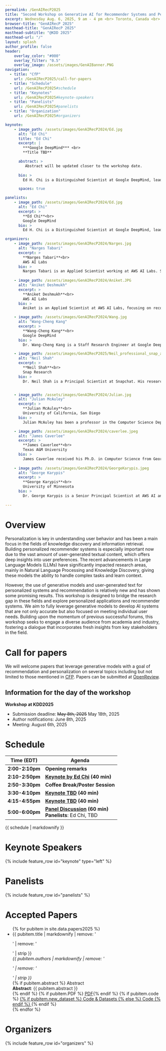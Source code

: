 ```yaml
---
permalink: /GenAIRecP2025
title: "Second Workshop on Generative AI for Recommender Systems and Personalization <br>(2025)"
excerpt: Wednesday Aug. 6, 2025, 9 am - 4 pm <br> Toronto, Canada <br> Held in conjunction with <a href="https://kdd2025.kdd.org">KDD 2025</a>
browser-title: "GenAIRecP 2025"
masthead-title: "GenAIRecP 2025"
masthead-subtitle: "@KDD 2025"
masthead-url: "/"
layout: splash
author_profile: false
header:
    overlay_color: "#000"
    overlay_filter: "0.5"
    overlay_image: /assets/images/GenAIBanner.PNG
navigation:
  - title: "CfP"
    url: /GenAIRecP2025/call-for-papers
  - title: "Schedule"
    url: /GenAIRecP2025#schedule
  - title: "Keynotes"
    url: /GenAIRecP2025#keynote-speakers
  - title: "Panelists"
    url: /GenAIRecP2025#panelists
  - title: "Organization"
    url: /GenAIRecP2025#organizers

keynote: 
    - image_path: /assets/images/GenAIRecP2024/Ed.jpg
      alt: "Ed Chi"
      title: "Ed Chi"
      excerpt: |
        ***Google DeepMind*** <br>
        **Title TBD**

      abstract: >
         Abstract will be updated closer to the workshop date.
      
      bio: >
        Ed H. Chi is a Distinguished Scientist at Google DeepMind, leading machine learning research teams working on large language models (from LaMDA leading to launching Bard/Gemini), and neural recommendation agents. With 39 patents and ~200 research articles, he is also known for research on user behavior in web and social media.  As the Research Platform Lead, he helped launched Bard/Gemini, a conversational AI experiment, and delivered significant improvements for YouTube, News, Ads, Google Play Store at Google with >660 product improvements since 2013. Prior to Google, he was Area Manager and Principal Scientist at Xerox Palo Alto Research Center's Augmented Social Cognition Group in researching how social computing systems help groups of people to remember, think and reason. Ed earned his 3 degrees (B.S., M.S., and Ph.D.) in 6.5 years from University of Minnesota. Inducted as an ACM Fellow and into the CHI Academy, he also received a 20-year Test of Time award for research in information visualization. He has been featured and quoted in the press, including the Economist, Time Magazine, LA Times, and the Associated Press.  An avid golfer, swimmer, photographer and snowboarder in his spare time, he also has a blackbelt in Taekwondo.

      spaces: true

panelists:
    - image_path: /assets/images/GenAIRecP2024/Ed.jpg
      alt: "Ed Chi"
      excerpt: >
        **Ed Chi**<br>
        Google DeepMind
      bio: >
        Ed H. Chi is a Distinguished Scientist at Google DeepMind, leading machine learning research teams working on large language models (LaMDA/Bard), neural recommendations, and reliable machine learning. With 39 patents and ~200 research articles, he is also known for research on user behavior in web and social media.  As the Research Platform Lead, he helped launched Bard, a conversational AI experiment, and delivered significant improvements for YouTube, News, Ads, Google Play Store at Google with >660 product improvements since 2013. Prior to Google, he was Area Manager and Principal Scientist at Xerox Palo Alto Research Center's Augmented Social Cognition Group in researching how social computing systems help groups of people to remember, think and reason. Ed earned his 3 degrees (B.S., M.S., and Ph.D.) in 6.5 years from University of Minnesota. Inducted as an ACM Fellow and into the CHI Academy, he also received a 20-year Test of Time award for research in information visualization. He has been featured and quoted in the press, including the Economist, Time Magazine, LA Times, and the Associated Press.  An avid golfer, swimmer, photographer and snowboarder in his spare time, he also has a blackbelt in Taekwondo

organizers:
    - image_path: /assets/images/GenAIRecP2024/Narges.jpg
      alt: "Narges Tabari"
      excerpt: >
        **Narges Tabari**<br>
        AWS AI Labs
      bio: >
        Narges Tabari is an Applied Scientist working at AWS AI Labs. She received her PhD in 2018 in Computer Science at the University of North Carolina. She mainly wroks towards applications of NLP, from sentiment analysis, emotion detection, summarization, text generation, and intersection of NLP with recommender systems and personalization. Before joining Amazon, she was a Research Scientist at the University of Virginia and an NLP Engineer at Genentech. She has served as Session Chair for NAACL 2022 Industry Track, and has extensive experience reviewing for conferences such as NAACL, AAAI, and ACL.
        
    - image_path: /assets/images/GenAIRecP2024/Aniket.JPG
      alt: "Aniket Deshmukh"
      excerpt: >
        **Aniket Deshmukh**<br>
        AWS AI Labs
      bio: >
        Aniket is an Applied Scientist at AWS AI Labs, focusing on recommendation systems and large language models. Previously, as a Senior Applied Scientist at Microsoft AI and Research, he contributed to Microsoft Advertising by working on multimedia ads, smart campaigns, and auto-bidding projects. Aniket earned his PhD in Electrical and Computer Engineering from the University of Michigan, Ann Arbor, focusing on domain generalization and reinforcement learning. He is an active contributor to the academic community, regularly reviewing for conferences such as NeurIPS, ICML, CVPR, AISTATS, and JMLR, and has been recognized as a top reviewer at NeurIPS in 2021 and 2023, as well as AISTATS in 2022. Aniket has experience in organizing workshops at conferences like ICLR and WWW.

    - image_path: /assets/images/GenAIRecP2024/Wang.jpg
      alt: "Wang-Cheng Kang"
      excerpt: >
        **Wang-Cheng Kang**<br>
        Google DeepMind
      bio: >
        Dr. Wang-Cheng Kang is a Staff Research Engineer at Google DeepMind, working on LLM/GenAI for RecSys and LLM data efficiency. He held a PhD in Computer Science from UC San Diego, and interned at Adobe Research, Pinterest Labs, and Google Brain, focusing on recommender systems. He received RecSys'17 Best Paper Runner-up, and proposed SASRec, the first Transformer-based recommendation method.

    - image_path: /assets/images/GenAIRecP2025/Neil_professional_snap_aug22.jpg
      alt: "Neil Shah"
      excerpt: >
        **Neil Shah**<br>
        Snap Research
      bio: >
        Dr. Neil Shah is a Principal Scientist at Snapchat. His research focuses on large-scale user representation learning, recommender systems and efficient ML. His work has resulted in 70+ refereed publications at top data mining and machine learning venues. He has also served as an organizer across multiple venues including KDD, WSDM, SDM, ICWSM, ASONAM and more, and received multiple best paper awards (KDD, CHI), departmental rising star awards (NCSU), and outstanding service and reviewer awards (NeurIPS, WSDM). He has also served as an organizer across multiple workshops and tutorials at KDD, AAAI, ICDM, CIKM and more.


    - image_path: /assets/images/GenAIRecP2024/Julian.jpg
      alt: "Julian McAuley"
      excerpt: >
        **Julian McAuley**<br>
        University of California, San Diego
      bio: >
        Julian McAuley has been a professor in the Computer Science Department at the University of California, San Diego since 2014. Previously he was a postdoctoral scholar at Stanford University after receiving his PhD from the Australian National University in 2011. His research is concerned with developing predictive models of human behavior using large volumes of online activity data. He has organized a large number of workshops, including workshops on recommendation, e-commerce, and natural language processing.

    - image_path: /assets/images/GenAIRecP2024/caverlee.jpeg
      alt: "James Caverlee"
      excerpt: >
        **James Caverlee**<br>
        Texas A&M University
      bio: >
        James Caverlee received his Ph.D. in Computer Science from Georgia Tech in 2007, co-advised by Ling Liu (CS) and Bill Rouse (ISYE). Before that, he earned two M.S. degrees from Stanford University: one in Computer Science in 2001 and one in Engineering-Economic Systems & Operations Research in 2000. His undergraduate degree is a B.A. in Economics (magna cum laude) from Duke University in 1996. James Caverlee joined the faculty at Texas A&M in 2007. He spent most of his sabbatical in 2015 at Google as a Visiting Scientist in Ed Chi's group. He has been honored to receive an NSF CAREER award, DARPA Young Faculty award, a AFOSR Young Investigator award, as well as several teaching awards.
        
    - image_path: /assets/images/GenAIRecP2024/GeorgeKarypis.jpeg
      alt: "George Karypis"
      excerpt: >
        **George Karypis**<br>
        University of Minnesota 
      bio: >
        Dr. George Karypis is a Senior Principal Scientist at AWS AI and a Distinguished McKnight University Professor and William Norris Chair in Large Scale Computing at the Department of Computer Science & Engineering at the University of Minnesota. His research interests span the areas of data mining, machine learning, high performance computing, information retrieval, collaborative filtering, bioinformatics, cheminformatics, and scientific computing. His research has resulted in the development of software libraries for serial and parallel graph partitioning (METIS and ParMETIS), hypergraph partitioning (hMETIS), for parallel Cholesky factorization (PSPASES), for collaborative filtering-based recommendation algorithms (SUGGEST), clustering high dimensional datasets (CLUTO), finding frequent patterns in diverse datasets (PAFI), and for protein secondary structure prediction (YASSPP). He has coauthored over 350 papers on these topics and two books ("Introduction to Protein Structure Prediction: Methods and Algorithms" (Wiley, 2010) and "Introduction to Parallel Computing" (Publ. Addison Wesley, 2003, 2nd edition)). He is serving on the program committees of many conferences and workshops on these topics, and on the editorial boards of the IEEE Transactions on Knowledge and Data Engineering, ACM Transactions on Knowledge Discovery from Data, Data Mining and Knowledge Discovery, Social Network Analysis and Data Mining Journal, International Journal of Data Mining and Bioinformatics, the journal on Current Proteomics, Advances in Bioinformatics, and Biomedicine and Biotechnology. He is a Fellow of the IEEE.
        
---
```



<!-- <div class="notice--info">
  <!-- <h4 class="no_toc">Notice Headline:</h4> ~~>
  {{ notice-text | markdownify }}
</div> -->

<script>
if (!sessionStorage.getItem('timezone')) {
  var tz = jstz.determine() || 'UTC';
  sessionStorage.setItem('timezone', tz.name());
}
var currTz = sessionStorage.getItem('timezone');
var startTime = moment("2025-08-06T08:45:00Z");
var tzTime = startTime.tz(currTz)
</script>

# Overview
Personalization is key in understanding user behavior and has been a main focus in the fields of knowledge discovery and information retrieval. Building personalized recommender systems is especially important now due to the vast amount of user-generated textual content, which offers deep insights into user preferences. The recent advancements in Large Language Models (LLMs) have significantly impacted research areas, mainly in Natural Language Processing and Knowledge Discovery, giving these models the ability to handle complex tasks and learn context.

However, the use of generative models and user-generated text for personalized systems and recommendation is relatively new and has shown some promising results. This workshop is designed to bridge the research gap in these fields and explore personalized applications and recommender systems. We aim to fully leverage generative models to develop AI systems that are not only accurate but also focused on meeting individual user needs. Building upon the momentum of previous successful forums, this workshop seeks to engage a diverse audience from academia and industry, fostering a dialogue that incorporates fresh insights from key stakeholders in the field. 

# Call for papers
We will welcome papers that leverage generative models with a goal of recommendation and personalization on several topics including but not limited to those mentioned in [CFP](https://genai-personalization.github.io/GenAIRecP2025/call-for-papers). Papers can be submitted at [OpenReview](https://openreview.net/group?id=KDD.org/2025/Workshop/GenAIRecP).

## Information for the day of the workshop

**Workshop at KDD2025**    
- Submission deadline: ~~May 8th, 2025~~ May 18th, 2025
- Author notifications: June 8th, 2025
- Meeting: August 6th, 2025

# Schedule

| Time (EDT) | Agenda |
| ----------------- | ------------ |
| **2:00-2:10pm**    | **Opening remarks** |
| **2:10-2:50pm**    | **[Keynote by Ed Chi](#Ed+Chi) (40 min)** |
| **2:50-3:30pm**    |  **Coffee Break/Poster Session** |
| **3:30-4:10pm**    | **[Keynote TBD](#) (40 min)**|
| **4:15-4:55pm**    | **[Keynote TBD](#) (40 min)** |
| **5:00-6:00pm**    | **[Panel Discussion](#panelists) (60 min)**<br>**Panelists**: Ed Chi, TBD|

<div class="small">
{{ schedule | markdownify }}
</div>


# Keynote Speakers
{% include feature_row id="keynote" type="left" %}

# Panelists
{% include feature_row id="panelists" %}


# Accepted Papers
<ul>
{% for pubitem in site.data.papers2025 %}
    <li> {{ pubitem.title | markdownify | remove: '<p>' | remove: '</p>' | strip }} <br>
    <div class="small">
    <i> {{ pubitem.authors | markdownify | remove: '<p>' | remove: '</p>' | strip }} </i> 
    </div>
    {% if pubitem.abstract %} 
    <a class="btn btn--small btn--info collapsible">Abstract</a> 
    <div class="btn-content small">
        <b>Abstract</b>: {{ pubitem.abstract }}
    </div>
    {% endif %}
    {% if pubitem.PDF %} <a href="{{ pubitem.PDF }}" class="btn btn--small btn--info">PDF</a>{% endif %}
    {% if pubitem.code %} <a href="{{ pubitem.code }}" class="btn btn--small btn--info">
    {% if pubitem.new_dataset %} Code & Datasets {% else %} Code {% endif %} </a>{% endif %}
    </li>
{% endfor %}
</ul>

# Organizers
{% include feature_row id="organizers" %} 

